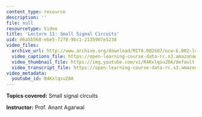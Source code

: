 ```yaml
---
content_type: resource
description: ''
file: null
resourcetype: Video
title: 'Lecture 11: Small Signal Circuits'
uid: 06a5b568-ebe5-7278-9bc1-2135907e523d
video_files:
  archive_url: http://www.archive.org/download/MIT6.002S07/ocw-6.002-lec-mit-10250-14oct2003-220k.mp4
  video_captions_file: https://open-learning-course-data-rc.s3.amazonaws.com/6-002-circuits-and-electronics-spring-2007/853631ee24e257caa1210c24c3541894_R4KxlqsuZ0A.vtt
  video_thumbnail_file: https://img.youtube.com/vi/R4KxlqsuZ0A/default.jpg
  video_transcript_file: https://open-learning-course-data-rc.s3.amazonaws.com/6-002-circuits-and-electronics-spring-2007/0c685c55c65225543fe56ee2b831975e_R4KxlqsuZ0A.pdf
video_metadata:
  youtube_id: R4KxlqsuZ0A
---
```


**Topics covered:** Small signal circuits

**Instructor:** Prof. Anant Agarwal